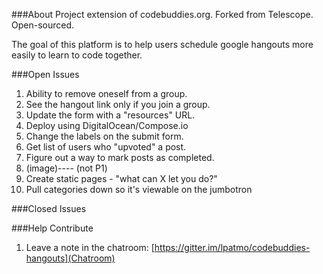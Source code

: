 ###About
Project extension of codebuddies.org. Forked from Telescope. Open-sourced.

The goal of this platform is to help users schedule google hangouts more easily to learn to code together.


###Open Issues
1. Ability to remove oneself from a group.
2. See the hangout link only if you join a group.
3. Update the form with a "resources" URL.
4. Deploy using DigitalOcean/Compose.io
5. Change the labels on the submit form.
6. Get list of users who "upvoted" a post.
7. Figure out a way to mark posts as completed.
8. (image)--<join group>--<checkmark yes when clicked> (not P1)
9. Create static pages - "what can X let you do?"
10. Pull categories down so it's viewable on the jumbotron

###Closed Issues


###Help Contribute
1. Leave a note in the chatroom: [https://gitter.im/lpatmo/codebuddies-hangouts](Chatroom)